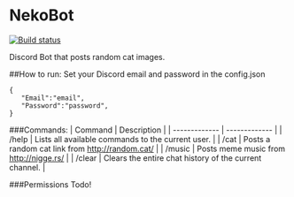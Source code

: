 # NekoBot
[![Build status](https://ci.appveyor.com/api/projects/status/fjlpei28tsfwfd1i?svg=true)](https://ci.appveyor.com/project/dreanor/nekobot)

Discord Bot that posts random cat images.

##How to run:
Set your Discord email and password in the config.json
```
{  
   "Email":"email",
   "Password":"password",
}
```

###Commands:
| Command | Description |
| ------------- | ------------- |
| /help | Lists all available commands to the current user. |
| /cat  | Posts a random cat link from http://random.cat/  |
| /music | Posts meme music from http://nigge.rs/ |
| /clear | Clears the entire chat history of the current channel. |


###Permissions
Todo!
